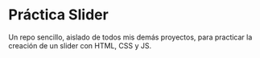 # Práctica Slider
Un repo sencillo, aislado de todos mis demás proyectos, para practicar la creación de un slider con HTML, CSS y JS.
